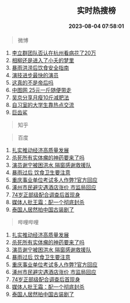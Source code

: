 <div align="center"><h2>实时热搜榜</h2><h4>2023-08-04 07:58:01</h4></div>

> 微博  

1. [李立群团队否认在杭州看病花了20万](https://s.weibo.com/weibo?q=%23%E6%9D%8E%E7%AB%8B%E7%BE%A4%E5%9B%A2%E9%98%9F%E5%90%A6%E8%AE%A4%E5%9C%A8%E6%9D%AD%E5%B7%9E%E7%9C%8B%E7%97%85%E8%8A%B1%E4%BA%8620%E4%B8%87%23&t=31&band_rank=1&Refer=top)<br />
2. [相柳还是进入了小夭的梦里](https://s.weibo.com/weibo?q=%23%E7%9B%B8%E6%9F%B3%E8%BF%98%E6%98%AF%E8%BF%9B%E5%85%A5%E4%BA%86%E5%B0%8F%E5%A4%AD%E7%9A%84%E6%A2%A6%E9%87%8C%23&t=31&band_rank=2&Refer=top)<br />
3. [暴雨洪涝后饮食安全指南](https://s.weibo.com/weibo?q=%23%E6%9A%B4%E9%9B%A8%E6%B4%AA%E6%B6%9D%E5%90%8E%E9%A5%AE%E9%A3%9F%E5%AE%89%E5%85%A8%E6%8C%87%E5%8D%97%23&t=31&band_rank=3&Refer=top)<br />
4. [演技进步最快的演员](https://s.weibo.com/weibo?q=%23%E6%BC%94%E6%8A%80%E8%BF%9B%E6%AD%A5%E6%9C%80%E5%BF%AB%E7%9A%84%E6%BC%94%E5%91%98%23&t=31&band_rank=4&Refer=top)<br />
5. [这真的不是帝后吗](https://s.weibo.com/weibo?q=%23%E8%BF%99%E7%9C%9F%E7%9A%84%E4%B8%8D%E6%98%AF%E5%B8%9D%E5%90%8E%E5%90%97%23&t=31&band_rank=5&Refer=top)<br />
6. [中图网 25元一斤随便带走](https://s.weibo.com/weibo?q=%E4%B8%AD%E5%9B%BE%E7%BD%91%2025%E5%85%83%E4%B8%80%E6%96%A4%E9%9A%8F%E4%BE%BF%E5%B8%A6%E8%B5%B0&t=31&band_rank=6&Refer=top)<br />
7. [吴京分享月瘦10斤减肥法](https://s.weibo.com/weibo?q=%23%E5%90%B4%E4%BA%AC%E5%88%86%E4%BA%AB%E6%9C%88%E7%98%A610%E6%96%A4%E5%87%8F%E8%82%A5%E6%B3%95%23&t=31&band_rank=7&Refer=top)<br />
8. [自习室的大学生靠热点交流](https://s.weibo.com/weibo?q=%23%E8%87%AA%E4%B9%A0%E5%AE%A4%E7%9A%84%E5%A4%A7%E5%AD%A6%E7%94%9F%E9%9D%A0%E7%83%AD%E7%82%B9%E4%BA%A4%E6%B5%81%23&t=31&band_rank=8&Refer=top)<br />
9. [巨齿鲨](https://s.weibo.com/weibo?q=%E5%B7%A8%E9%BD%BF%E9%B2%A8&t=31&band_rank=9&Refer=top)<br />

> 知乎  


> 百度  

1. [扎实推动经济高质量发展](https://www.baidu.com/s?wd=%E6%89%8E%E5%AE%9E%E6%8E%A8%E5%8A%A8%E7%BB%8F%E6%B5%8E%E9%AB%98%E8%B4%A8%E9%87%8F%E5%8F%91%E5%B1%95&sa=fyb_news&rsv_dl=fyb_news)<br />
2. [杀死所有实体瘤的神药要来了吗](https://www.baidu.com/s?wd=%E6%9D%80%E6%AD%BB%E6%89%80%E6%9C%89%E5%AE%9E%E4%BD%93%E7%98%A4%E7%9A%84%E7%A5%9E%E8%8D%AF%E8%A6%81%E6%9D%A5%E4%BA%86%E5%90%97&sa=fyb_news&rsv_dl=fyb_news)<br />
3. [演员谢宁被困洪水 隔窗感谢救援队](https://www.baidu.com/s?wd=%E6%BC%94%E5%91%98%E8%B0%A2%E5%AE%81%E8%A2%AB%E5%9B%B0%E6%B4%AA%E6%B0%B4+%E9%9A%94%E7%AA%97%E6%84%9F%E8%B0%A2%E6%95%91%E6%8F%B4%E9%98%9F&sa=fyb_news&rsv_dl=fyb_news)<br />
4. [暴雨过后 饮食卫生要注意](https://www.baidu.com/s?wd=%E6%9A%B4%E9%9B%A8%E8%BF%87%E5%90%8E+%E9%A5%AE%E9%A3%9F%E5%8D%AB%E7%94%9F%E8%A6%81%E6%B3%A8%E6%84%8F&sa=fyb_news&rsv_dl=fyb_news)<br />
5. [重庆事业单位考试多人作弊?官方回应](https://www.baidu.com/s?wd=%E9%87%8D%E5%BA%86%E4%BA%8B%E4%B8%9A%E5%8D%95%E4%BD%8D%E8%80%83%E8%AF%95%E5%A4%9A%E4%BA%BA%E4%BD%9C%E5%BC%8A%3F%E5%AE%98%E6%96%B9%E5%9B%9E%E5%BA%94&sa=fyb_news&rsv_dl=fyb_news)<br />
6. [涿州市民避灾遇酒店涨价 市监局回应](https://www.baidu.com/s?wd=%E6%B6%BF%E5%B7%9E%E5%B8%82%E6%B0%91%E9%81%BF%E7%81%BE%E9%81%87%E9%85%92%E5%BA%97%E6%B6%A8%E4%BB%B7+%E5%B8%82%E7%9B%91%E5%B1%80%E5%9B%9E%E5%BA%94&sa=fyb_news&rsv_dl=fyb_news)<br />
7. [74岁正部级配合调查后首现身](https://www.baidu.com/s?wd=74%E5%B2%81%E6%AD%A3%E9%83%A8%E7%BA%A7%E9%85%8D%E5%90%88%E8%B0%83%E6%9F%A5%E5%90%8E%E9%A6%96%E7%8E%B0%E8%BA%AB&sa=fyb_news&rsv_dl=fyb_news)<br />
8. [媒体人批王霜：配一个彻底封杀](https://www.baidu.com/s?wd=%E5%AA%92%E4%BD%93%E4%BA%BA%E6%89%B9%E7%8E%8B%E9%9C%9C%EF%BC%9A%E9%85%8D%E4%B8%80%E4%B8%AA%E5%BD%BB%E5%BA%95%E5%B0%81%E6%9D%80&sa=fyb_news&rsv_dl=fyb_news)<br />
9. [泰国人居然拍中国古装剧了](https://www.baidu.com/s?wd=%E6%B3%B0%E5%9B%BD%E4%BA%BA%E5%B1%85%E7%84%B6%E6%8B%8D%E4%B8%AD%E5%9B%BD%E5%8F%A4%E8%A3%85%E5%89%A7%E4%BA%86&sa=fyb_news&rsv_dl=fyb_news)<br />

> 哔哩哔哩  

1. [扎实推动经济高质量发展](https://www.baidu.com/s?wd=%E6%89%8E%E5%AE%9E%E6%8E%A8%E5%8A%A8%E7%BB%8F%E6%B5%8E%E9%AB%98%E8%B4%A8%E9%87%8F%E5%8F%91%E5%B1%95&sa=fyb_news&rsv_dl=fyb_news)<br />
2. [杀死所有实体瘤的神药要来了吗](https://www.baidu.com/s?wd=%E6%9D%80%E6%AD%BB%E6%89%80%E6%9C%89%E5%AE%9E%E4%BD%93%E7%98%A4%E7%9A%84%E7%A5%9E%E8%8D%AF%E8%A6%81%E6%9D%A5%E4%BA%86%E5%90%97&sa=fyb_news&rsv_dl=fyb_news)<br />
3. [演员谢宁被困洪水 隔窗感谢救援队](https://www.baidu.com/s?wd=%E6%BC%94%E5%91%98%E8%B0%A2%E5%AE%81%E8%A2%AB%E5%9B%B0%E6%B4%AA%E6%B0%B4+%E9%9A%94%E7%AA%97%E6%84%9F%E8%B0%A2%E6%95%91%E6%8F%B4%E9%98%9F&sa=fyb_news&rsv_dl=fyb_news)<br />
4. [暴雨过后 饮食卫生要注意](https://www.baidu.com/s?wd=%E6%9A%B4%E9%9B%A8%E8%BF%87%E5%90%8E+%E9%A5%AE%E9%A3%9F%E5%8D%AB%E7%94%9F%E8%A6%81%E6%B3%A8%E6%84%8F&sa=fyb_news&rsv_dl=fyb_news)<br />
5. [重庆事业单位考试多人作弊?官方回应](https://www.baidu.com/s?wd=%E9%87%8D%E5%BA%86%E4%BA%8B%E4%B8%9A%E5%8D%95%E4%BD%8D%E8%80%83%E8%AF%95%E5%A4%9A%E4%BA%BA%E4%BD%9C%E5%BC%8A%3F%E5%AE%98%E6%96%B9%E5%9B%9E%E5%BA%94&sa=fyb_news&rsv_dl=fyb_news)<br />
6. [涿州市民避灾遇酒店涨价 市监局回应](https://www.baidu.com/s?wd=%E6%B6%BF%E5%B7%9E%E5%B8%82%E6%B0%91%E9%81%BF%E7%81%BE%E9%81%87%E9%85%92%E5%BA%97%E6%B6%A8%E4%BB%B7+%E5%B8%82%E7%9B%91%E5%B1%80%E5%9B%9E%E5%BA%94&sa=fyb_news&rsv_dl=fyb_news)<br />
7. [74岁正部级配合调查后首现身](https://www.baidu.com/s?wd=74%E5%B2%81%E6%AD%A3%E9%83%A8%E7%BA%A7%E9%85%8D%E5%90%88%E8%B0%83%E6%9F%A5%E5%90%8E%E9%A6%96%E7%8E%B0%E8%BA%AB&sa=fyb_news&rsv_dl=fyb_news)<br />
8. [媒体人批王霜：配一个彻底封杀](https://www.baidu.com/s?wd=%E5%AA%92%E4%BD%93%E4%BA%BA%E6%89%B9%E7%8E%8B%E9%9C%9C%EF%BC%9A%E9%85%8D%E4%B8%80%E4%B8%AA%E5%BD%BB%E5%BA%95%E5%B0%81%E6%9D%80&sa=fyb_news&rsv_dl=fyb_news)<br />
9. [泰国人居然拍中国古装剧了](https://www.baidu.com/s?wd=%E6%B3%B0%E5%9B%BD%E4%BA%BA%E5%B1%85%E7%84%B6%E6%8B%8D%E4%B8%AD%E5%9B%BD%E5%8F%A4%E8%A3%85%E5%89%A7%E4%BA%86&sa=fyb_news&rsv_dl=fyb_news)<br />

